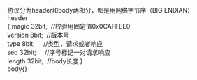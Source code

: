 协议分为header和body两部分，都是用网络字节序（BIG ENDIAN）  
header  
{ magic 32bit;  //校验用固定值0x0CAFFEE0  
version 8bit;  //版本号  
type 8bit;     //类型，请求或者响应  
seq 32bit;     //序号标记一对请求响应  
length 32bit;  //body长度 }  
body{}

